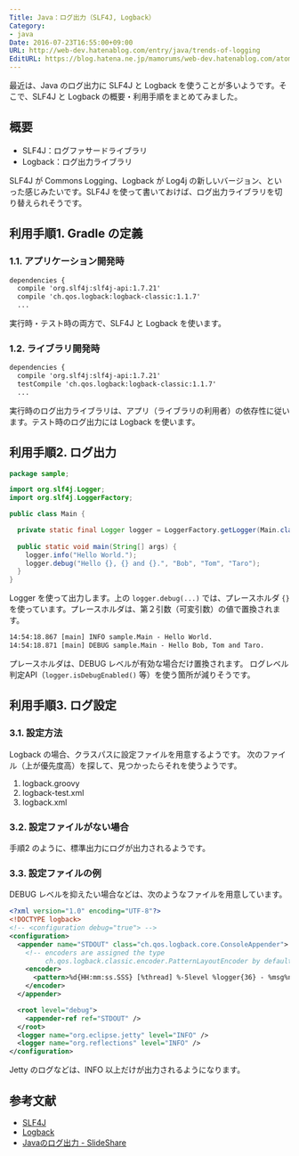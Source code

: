 ```yaml
---
Title: Java：ログ出力（SLF4J, Logback）
Category:
- java
Date: 2016-07-23T16:55:00+09:00
URL: http://web-dev.hatenablog.com/entry/java/trends-of-logging
EditURL: https://blog.hatena.ne.jp/mamorums/web-dev.hatenablog.com/atom/entry/10328749687178774092
---
```


最近は、Java のログ出力に SLF4J と Logback を使うことが多いようです。そこで、SLF4J と Logback の概要・利用手順をまとめてみました。


## 概要
- SLF4J：ログファサードライブラリ
- Logback：ログ出力ライブラリ

SLF4J が Commons Logging、Logback が Log4j の新しいバージョン、といった感じみたいです。SLF4J を使って書いておけば、ログ出力ライブラリを切り替えられそうです。


## 利用手順1. Gradle の定義
### 1.1. アプリケーション開発時
```txt
dependencies {
  compile 'org.slf4j:slf4j-api:1.7.21'
  compile 'ch.qos.logback:logback-classic:1.1.7'
  ...
```

実行時・テスト時の両方で、SLF4J と Logback を使います。


### 1.2. ライブラリ開発時
```txt
dependencies {
  compile 'org.slf4j:slf4j-api:1.7.21'
  testCompile 'ch.qos.logback:logback-classic:1.1.7'
  ...
```

実行時のログ出力ライブラリは、アプリ（ライブラリの利用者）の依存性に従います。テスト時のログ出力には Logback を使います。


## 利用手順2. ログ出力
```java
package sample;

import org.slf4j.Logger;
import org.slf4j.LoggerFactory;

public class Main {

  private static final Logger logger = LoggerFactory.getLogger(Main.class);
  
  public static void main(String[] args) {
    logger.info("Hello World.");
    logger.debug("Hello {}, {} and {}.", "Bob", "Tom", "Taro");
  }
}
```

Logger を使って出力します。上の `logger.debug(...)` では、プレースホルダ `{}` を使っています。プレースホルダは、第２引数（可変引数）の値で置換されます。

```txt
14:54:18.867 [main] INFO sample.Main - Hello World.
14:54:18.871 [main] DEBUG sample.Main - Hello Bob, Tom and Taro.
```

プレースホルダは、DEBUG レベルが有効な場合だけ置換されます。
ログレベル判定API（`logger.isDebugEnabled()` 等）を使う箇所が減りそうです。


## 利用手順3. ログ設定
### 3.1. 設定方法
Logback の場合、クラスパスに設定ファイルを用意するようです。
次のファイル（上が優先度高）を探して、見つかったらそれを使うようです。

1. logback.groovy
2. logback-test.xml
3. logback.xml

### 3.2. 設定ファイルがない場合
手順2 のように、標準出力にログが出力されるようです。

### 3.3. 設定ファイルの例
DEBUG レベルを抑えたい場合などは、次のようなファイルを用意しています。

```xml
<?xml version="1.0" encoding="UTF-8"?>
<!DOCTYPE logback>
<!-- <configuration debug="true"> -->
<configuration>
  <appender name="STDOUT" class="ch.qos.logback.core.ConsoleAppender">
    <!-- encoders are assigned the type
         ch.qos.logback.classic.encoder.PatternLayoutEncoder by default -->
    <encoder>
      <pattern>%d{HH:mm:ss.SSS} [%thread] %-5level %logger{36} - %msg%n</pattern>
    </encoder>
  </appender>

  <root level="debug">
    <appender-ref ref="STDOUT" />
  </root>
  <logger name="org.eclipse.jetty" level="INFO" />
  <logger name="org.reflections" level="INFO" />
</configuration>
```

Jetty のログなどは、INFO 以上だけが出力されるようになります。


## 参考文献
- [SLF4J](http://www.slf4j.org/)
- [Logback](http://logback.qos.ch/)
- [Javaのログ出力 - SlideShare](http://www.slideshare.net/miyakawataku/concepts-and-tools-of-logging-in-java)
